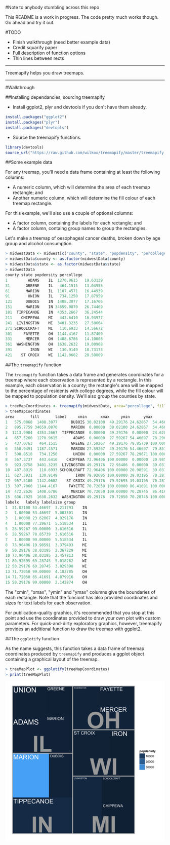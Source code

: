 #Note to anybody stumbling across this repo

This README is a work in progress. The code pretty much works though. Go ahead and try it out.

#TODO
- Finish walkthrough (need better example data)
- Credit squarify paper
- Full description of function options
- Thin lines between rects

---

Treemapify helps you draw treemaps.

---

#Walkthrough

##Installing dependancies, sourcing treemapify

- Install ggplot2, plyr and devtools if you don't have them already.

```R
install.packages("ggplot2")
install.packages("plyr")
install.packages("devtools")
```

- Source the treemapify functions.

```R
library(devtools)
source_url("https://raw.github.com/wilkox/treemapify/master/treemapify.R")
```

##Some example data

For any treemap, you'll need a data frame containing at least the following columns:
  - A numeric column, which will determine the area of each treemap rectangle; and
  - Another numeric column, which will determine the fill colour of each treemap rectangle.

For this example, we'll also use a couple of optional columns:
  - A factor column, containing the labels for each rectangle; and
  - A factor column, containg group names to group the rectangles.

Let's make a treemap of oesophageal cancer deaths, broken down by age group and alcohol consumption.

```R
> midwestData <- midwest[c("county", "state", "popdensity", "percollege")][seq(1, 437, 30), ]
> midwestData$county <- as.factor(midwestData$county)
> midwestData$state <- as.factor(midwestData$state)
> midwestData
county state popdensity percollege
1         ADAMS    IL  1270.9615   19.63139
31       GREENE    IL   464.1515   13.04955
61       MARION    IL  1187.4571   16.44939
91        UNION    IL   734.1250   17.87959
121      DUBOIS    IN  1408.3077   17.16766
151      MARION    IN 34659.0870   26.74469
181  TIPPECANOE    IN  4353.2667   36.24544
211    CHIPPEWA    MI   443.6410   16.93977
241  LIVINGSTON    MI  3401.3235   27.58664
271 SCHOOLCRAFT    MI   110.6933   14.56672
301     FAYETTE    OH  1144.4167   11.87409
331      MERCER    OH  1408.6786   14.10008
361  WASHINGTON    OH  1638.2632   19.00968
391        IRON    WI   130.9149   18.73173
421    ST CROIX    WI  1142.0682   28.58809
```

##The `treemapify` function

The `treemapify` function takes a data frame and generates coordinates for a treemap where each observation is represented by a rectangle. In this example, each observation is a county; the rectangle's area will be mapped to the percentage of residents with college degrees, while the fill colour will be mapped to population density. We'll also group the counties by state.

```R
> treeMapCoordinates <- treemapify(midwestData, area="percollege", fill="popdensity", label="county", group="state")
> treeMapCoordinates
area       fill       label     xmin      xmax     ymin      ymax
1   575.0068  1408.3077      DUBOIS 30.02100  49.29176 24.62867  54.46697
2   895.7759 34659.0870      MARION  0.00000  30.02100 24.62867  54.46697
3  1213.9904  4353.2667  TIPPECANOE  0.00000  49.29176  0.00000  24.62867
4   657.5260  1270.9615       ADAMS  0.00000  27.59267 54.46697  78.29671
5   437.0763   464.1515      GREENE 27.59267  49.29176 79.85739 100.00000
6   550.9491  1187.4571      MARION 27.59267  49.29176 54.46697  79.85739
7   598.8518   734.1250       UNION  0.00000  27.59267 78.29671 100.00000
8   567.3737   443.6410    CHIPPEWA 72.96406 100.00000  0.00000  20.98591
9   923.9758  3401.3235  LIVINGSTON 49.29176  72.96406  0.00000  39.03195
10  487.8919   110.6933 SCHOOLCRAFT 72.96406 100.00000 20.98591  39.03195
11  627.3931   130.9149        IRON 79.92695 100.00000 39.03195  70.28745
12  957.5180  1142.0682    ST CROIX 49.29176  79.92695 39.03195  70.28745
13  397.7060  1144.4167     FAYETTE 70.72050 100.00000 86.41691 100.00000
14  472.2626  1408.6786      MERCER 70.72050 100.00000 70.28745  86.41691
15  636.7025  1638.2632  WASHINGTON 49.29176  70.72050 70.28745 100.00000
labelx   labely labelsize group
1  31.02100 53.46697  3.211793    IN
2   1.00000 53.46697  5.003501    IN
3   1.00000 23.62867  4.929176    IN
4   1.00000 77.29671  5.518534    IL
5  28.59267 99.00000  3.616516    IL
6  28.59267 78.85739  3.616516    IL
7   1.00000 99.00000  5.518534    IL
8  73.96406 19.98591  3.379493    MI
9  50.29176 38.03195  2.367229    MI
10 73.96406 38.03195  2.457813    MI
11 80.92695 69.28745  5.018262    WI
12 50.29176 69.28745  3.829398    WI
13 71.72050 99.00000  4.182785    OH
14 71.72050 85.41691  4.879916    OH
15 50.29176 99.00000  2.142874    OH
```

The "xmin", "xmax", "ymin" and "ymax" columns give the boundaries of each rectangle. Note that the funciont has also provided coordinates and sizes for text labels for each observation.

For publication-quality graphics, it's recommended that you stop at this point and use the coordinates provided to draw your own plot with custom parameters. For quick-and-dirty exploratory graphics, however, treemapify provides an additional function to draw the treemap with ggplot2.

##The `ggplotify` function

As the name suggests, this function takes a data frame of treemap coordinates produced by `treemapify` and produces a ggplot object containing a graphical layout of the treemap.

```R
> treeMapPlot <- ggplotify(treeMapCoordinates)
> print(treeMapPlot)
```

![Treemap of midwest data, produced with ggplotify](examples/midwest.png)
